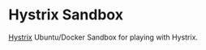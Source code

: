 Hystrix Sandbox
====================

[Hystrix](https://github.com/Netflix/Hystrix/tree/master/hystrix-dashboard) Ubuntu/Docker Sandbox for playing with Hystrix.

